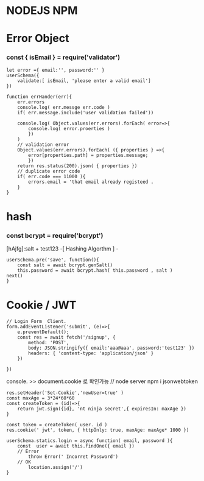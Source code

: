 NODEJS NPM
===========

# Error Object

### const { isEmail } = require('validator') 
```
let error ={ email:'', password:'' }
userSchema({
	validate:[ isEmail, 'please enter a valid email'] 
})

function errHander(err){
	err.errors
	console.log( err.messge err.code ) 
	if( err.message.include('user validation failed')) 
	
	console.log( Object.values(err.errors).forEach( error=>{
		console.log( error.proerties )
		})
	)
	// validation error 
	Object.values(err.errors).forEach( ({ properties } =>{
		error[properties.path] = properties.message;
		})
	return res.status(200).json( { properties }) 
	// duplicate error code 
	if( err.code === 11000 ){
		errors.email = 'that email already registeed .
	}
}
```
# hash 
### const bcrypt = require('bcrypt') 
[hAjfg]:salt + test123 -[ Hashing Algorthm ] - 
```
userSchema.pre('save', function(){
	const salt = await bcrypt.genSalt()
	this.password = await bcrypt.hash( this.password , salt )
next()
}
```
# Cookie / JWT 
```
// Login Form  Client. 
form.addEventListener('submit', (e)=>{
	e.preventDefault();
	const res = await fetch('/signup', {
		method: 'POST',
		body: JSON.stringify({ email:'aaa@aaa', password:'test123' }) 
		headers: { 'content-type: 'application/json' }
	})

})
```
console. >> document.cookie 로 확인가능 
// node server
npm i jsonwebtoken 
```
res.setHeader('Set-Cookie','newUser=true' ) 
const maxAge = 3*24*60*60 
const createToken = (id)=>{
	return jwt.sign({id}, 'nt ninja secret',{ expiresIn: maxAge }) 
}

const token = createToken( user._id ) 
res.cookie(' jwt', token, { httpOnly: true, maxAge: maxAge* 1000 }) 

userSchema.statics.login = async function( email, password ){
    const  user = await this.findOne({ email }) 
    // Error 
    	throw Error(' Incorret Password') 
    // OK
    	location.assign('/') 
}









